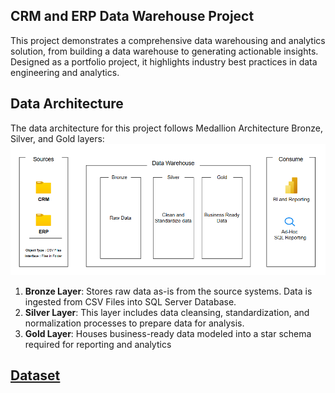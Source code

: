 ## CRM and ERP Data Warehouse Project

This project demonstrates a comprehensive data warehousing and analytics solution, from building a data warehouse to generating actionable insights. Designed as a portfolio project, it highlights industry best practices in data engineering and analytics.

## Data Architecture

The data architecture for this project follows Medallion Architecture Bronze, Silver, and Gold layers:
![image](https://github.com/hsmanik/CRM_ERP_Data_Warehouse/blob/main/data_architecture.png)

1. **Bronze Layer**: Stores raw data as-is from the source systems. Data is ingested from CSV Files into SQL Server Database.
2. **Silver Layer**: This layer includes data cleansing, standardization, and normalization processes to prepare data for analysis.
3. **Gold Layer**: Houses business-ready data modeled into a star schema required for reporting and analytics

## [Dataset](https://github.com/hsmanik/CRM_ERP_Data_Warehouse/tree/main/datasets)
